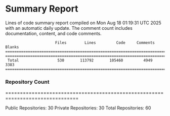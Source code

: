 # Summary Report
Lines of code summary report compiled on Mon Aug 18 01:19:31 UTC 2025 with an automatic daily update. The comment count includes documentation, content, and code comments.
```
                      Files        Lines         Code     Comments       Blanks
===============================================================================
===============================================================================
 Total                 530       113792       105460         4949         3383
===============================================================================
```

### Repository Count
===============================================================================

Public Repositories: 30
Private Repositories: 30
Total Repositories: 60


